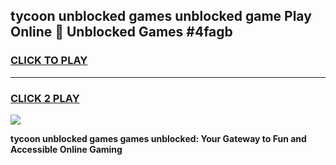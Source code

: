 
## tycoon unblocked games unblocked game Play Online 👋 Unblocked Games #4fagb
<h3>
<a href="https://premium.freeplayer.one?title=tycoon_unblocked_games&ref=21F">CLICK TO PLAY</a></h3>
<hr>

<h3>
<a href="https://premium.freeplayer.one?title=tycoon_unblocked_games&ref=21F">CLICK 2 PLAY</a>
  
</h3>

<a href="https://premium.freeplayer.one?title=tycoon_unblocked_games&ref=21F/"><img src="https://clearcache.store/games.png"></a>


**tycoon unblocked games games unblocked: Your Gateway to Fun and Accessible Online Gaming**
